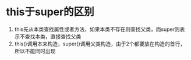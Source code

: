 # this于super的区别
1. this先从本类查找属性或者方法，如果本类不存在则查找父类，而super则表示不查找本类，直接查找父类
2. this()调用本来构造，super()调用父类构造，由于2个都要放在构造的首行，所以不能同时出现
